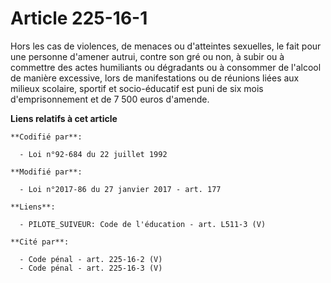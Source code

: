 # Article 225-16-1

Hors les cas de violences, de menaces ou d'atteintes sexuelles, le fait pour une personne d'amener autrui, contre son gré ou
non, à subir ou à commettre des actes humiliants ou dégradants ou à consommer de l'alcool de manière excessive, lors de
manifestations ou de réunions liées aux milieux scolaire, sportif et socio-éducatif est puni de six mois d'emprisonnement et
de 7 500 euros d'amende.

**Liens relatifs à cet article**

	**Codifié par**:

	  - Loi n°92-684 du 22 juillet 1992

	**Modifié par**:

	  - Loi n°2017-86 du 27 janvier 2017 - art. 177

	**Liens**:

	  - PILOTE_SUIVEUR: Code de l'éducation - art. L511-3 (V)

	**Cité par**:

	  - Code pénal - art. 225-16-2 (V)
	  - Code pénal - art. 225-16-3 (V)

